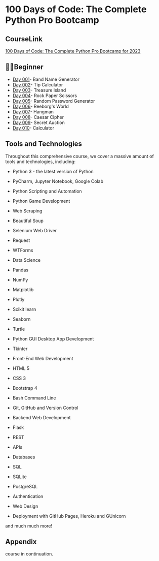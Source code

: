 
# 100 Days of Code: The Complete Python Pro Bootcamp


## CourseLink

[100 Days of Code: The Complete Python Pro Bootcamp for 2023](https://www.udemy.com/course/100-days-of-code/?kw=100+days&src=sac
)


## 👩‍💻Beginner

- [Day 001](https://github.com/shubhranshii/100-days-of-code-python/tree/main/day%201-14/day%201)- Band Name Generator
- [Day 002](https://github.com/shubhranshii/100-days-of-code-python/tree/main/day%201-14/day%202)- Tip Calculator
- [Day 003](https://github.com/shubhranshii/100-days-of-code-python/tree/main/day%201-14/day%203)- Treasure Island
- [Day 004](https://github.com/shubhranshii/100-days-of-code-python/tree/main/day%201-14/day%204)- Rock Paper Scissors
- [Day 005](https://github.com/shubhranshii/100-days-of-code-python/tree/main/day%201-14/day%205)- Random Password Generator
- [Day 006](https://github.com/shubhranshii/100-days-of-code-python/tree/main/day%201-14/day%206)- Reeborg's World
- [Day 007](https://github.com/shubhranshii/100-days-of-code-python/tree/main/day%201-14/day%207)- Hangman
- [Day 008](https://github.com/shubhranshii/100-days-of-code-python/tree/main/day%201-14/day%208)- Caesar Cipher
- [Day 009](https://github.com/shubhranshii/100-days-of-code-python/tree/main/day%201-14/day%209)- Secret Auction 
- [Day 010](https://github.com/shubhranshii/100-days-of-code-python/tree/main/day%201-14/day%2010)- Calculator


## Tools and Technologies

Throughout this comprehensive course, we cover a massive amount of tools and technologies, including:

- Python 3 - the latest version of Python

- PyCharm, Jupyter Notebook, Google Colab

- Python Scripting and Automation

- Python Game Development

- Web Scraping

- Beautiful Soup

- Selenium Web Driver

- Request

- WTForms

- Data Science

- Pandas

- NumPy

- Matplotlib

- Plotly

- Scikit learn

- Seaborn

- Turtle

- Python GUI Desktop App Development

- Tkinter

- Front-End Web Development

- HTML 5

- CSS 3

- Bootstrap 4

- Bash Command Line

- Git, GitHub and Version Control

- Backend Web Development

- Flask

- REST

- APIs

- Databases

- SQL

- SQLite

- PostgreSQL

- Authentication

- Web Design

- Deployment with GitHub Pages, Heroku and GUnicorn

and much much more!


## Appendix

course in continuation.

